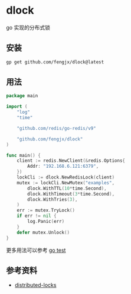 # dlock

go 实现的分布式锁

## 安装

```bash
gp get github.com/fengjx/dlock@latest
```

## 用法

```go
package main

import (
	"log"
	"time"

	"github.com/redis/go-redis/v9"

	"github.com/fengjx/dlock"
)

func main() {
	client := redis.NewClient(&redis.Options{
		Addr: "192.168.6.121:6379",
	})
	lockCli := dlock.NewRedisLock(client)
	mutex := lockCli.NewMutex("examples",
		dlock.WithTTL(10*time.Second),
		dlock.WithTimeout(3*time.Second),
		dlock.WithTries(3),
	)
	err := mutex.TryLock()
	if err != nil {
		log.Panic(err)
	}
	defer mutex.Unlock()
}
```

更多用法可以参考 [go test](./redis_test.go)

## 参考资料

- [distributed-locks](https://redis.io/docs/latest/develop/use/patterns/distributed-locks/)

